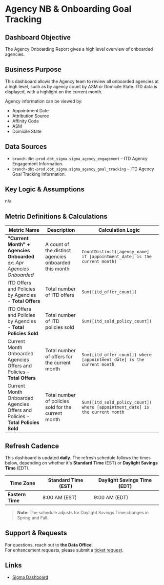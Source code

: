 
# Agency NB & Onboarding Goal Tracking

## Dashboard Objective  
The Agency Onboarding Report gives a high level overview of onboarded agencies.

## Business Purpose  
This dashboard allows the Agency team to review all onboarded agencies at a high level, such as by agency count by ASM or Domicile State.  ITD data is displayed, with a highlight on the current month.

Agency information can be viewed by:
- Appointment Date
- Attribution Source
- Affinity Code
- ASM
- Domicile State

## Data Sources 
- `branch-dbt-prod.dbt_sigma.sigma_agency_engagement` – ITD Agency Engagement Information.
- `branch-dbt-prod.dbt_sigma.sigma_agency_goal_tracking` – ITD Agency Goal Tracking Information.

## Key Logic & Assumptions  
n/a

## Metric Definitions & Calculations  
| Metric Name  | Description  | Calculation Logic |
|-------------|-------------|-----------------------------------------|
| **"Current Month" + Agencies Onboarded** </br> _ex: Apr Agencies Onboarded_ | A count of the distinct agencies onboarded this month | `CountDistinct([agency_name] if [appointment_date] is the current month)` |
 | ITD Offers and Policies by Agencies - **Total Offers** | Total number of ITD offers | `Sum([itd_offer_count])`| 
 | ITD Offers and Policies by Agencies - **Total Policies Sold** | Total number of ITD policies sold | `Sum([itd_sold_policy_count])`|
 | Current Month Onboarded Agencies Offers and Policies - **Total Offers** | Total number of offers for the current month | `Sum([itd_offer_count]) where [appointment_date] is the current month` |
 | Current Month Onboarded Agencies Offers and Policies - **Total Policies Sold** | Total number of policies sold for the current month | `Sum([itd_sold_policy_count]) where [appointment_date] is the current month`|

## Refresh Cadence  
This dashboard is updated **daily**. The refresh schedule follows the times below, depending on whether it's **Standard Time** (EST) or **Daylight Savings Time** (EDT).

| Time Zone        | Standard Time (EST) | Daylight Savings Time (EDT) |
|------------------|---------------------|-----------------------------|
| **Eastern Time** | 8:00 AM (EST)       | 9:00 AM (EDT)               |

> **Note**: The schedule adjusts for Daylight Savings Time changes in Spring and Fall.

## Support & Requests  
For questions, reach out to **the Data Office**.  
For enhancement requests, please submit a [ticket request](<https://github.com/gobranch/dataoffice/issues/new/choose>).

## Links  
- [Sigma Dashboard](https://app.sigmacomputing.com/branch/workbook/Agency-NB-and-Onboarding-Goal-Tracking-1v4s63tOPVh09oZ3GKSsyK)
